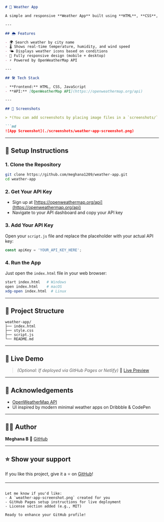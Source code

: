 
````markdown
# 📌 Weather App

A simple and responsive **Weather App** built using **HTML**, **CSS**, and **JavaScript**. It uses the **OpenWeatherMap API** to fetch real-time weather data based on city name input by the user. This app displays current temperature, humidity, wind speed, and weather condition with icons.

---

## 🌦️ Features

- 🌍 Search weather by city name
- 🌡️ Shows real-time temperature, humidity, and wind speed
- 🌤️ Displays weather icons based on conditions
- 📱 Fully responsive design (mobile + desktop)
- ⚡ Powered by OpenWeatherMap API

---

## 🛠️ Tech Stack

- **Frontend:** HTML, CSS, JavaScript
- **API:** [OpenWeatherMap API](https://openweathermap.org/api)

---

## 📸 Screenshots

> *(You can add screenshots by placing image files in a `screenshots/` folder and linking below)*

```md
![App Screenshot](./screenshots/weather-app-screenshot.png)
````

---

## 🔧 Setup Instructions

### 1. Clone the Repository

```bash
git clone https://github.com/meghana1209/weather-app.git
cd weather-app
```

### 2. Get Your API Key

* Sign up at [https://openweathermap.org/api](https://openweathermap.org/api)
* Navigate to your API dashboard and copy your API key

### 3. Add Your API Key

Open your `script.js` file and replace the placeholder with your actual API key:

```javascript
const apiKey = 'YOUR_API_KEY_HERE';
```

### 4. Run the App

Just open the `index.html` file in your web browser:

```bash
start index.html   # Windows
open index.html    # macOS
xdg-open index.html  # Linux
```

---

## 📁 Project Structure

```
weather-app/
├── index.html
├── style.css
├── script.js
└── README.md
```

---

## 🚀 Live Demo

> *(Optional: If deployed via GitHub Pages or Netlify)*
> 🔗 [Live Preview](https://meghana1209.github.io/weather-app)

---

## 🙌 Acknowledgements

* [OpenWeatherMap API](https://openweathermap.org/)
* UI inspired by modern minimal weather apps on Dribbble & CodePen

---

## 👩‍💻 Author

**Meghana B**
📧 [GitHub](https://github.com/meghana1209)

---

## ⭐ Show your support

If you like this project, give it a ⭐ on [GitHub](https://github.com/meghana1209/weather-app)!

---

```

Let me know if you'd like:
- A `weather-app-screenshot.png` created for you
- GitHub Pages setup instructions for live deployment
- License section added (e.g., MIT)

Ready to enhance your GitHub profile!
```


